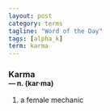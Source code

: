 ```yaml
---
layout: post
category: terms
tagline: "Word of the Day"
tags: [alpha_k]
term: karma
---
```


<h3>Karma<br/> <small>&mdash; n. (kar<span>&middot;</span>ma)</small></h3>
<p><ol>
<li>a female mechanic</li>
</ol></p>
